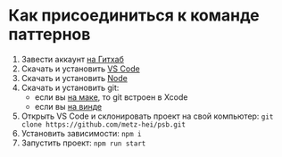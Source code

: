 # Как присоединиться к команде паттернов

1. Завести аккаунт [на Гитхаб](https://github.com/)
2. Скачать и установить [VS Code](https://code.visualstudio.com/)
2. Скачать и установить [Node](https://nodejs.org/en/download/prebuilt-installer)
3. Скачать и установить git: 
   - если вы [на маке](https://developer.apple.com/xcode/), то git встроен в Xcode
   - если вы [на винде](https://git-scm.com/downloads/win)
4. Открыть VS Code и склонировать проект на свой компьютер: ```git clone https://github.com/metz-hei/psb.git```
5. Установить зависимости: ```npm i```
6. Запустить проект: ```npm run start```
